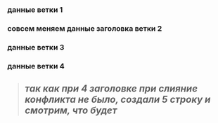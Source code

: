 ### данные ветки 1
### совсем меняем данные заголовка ветки 2
### данные ветки 3
### данные ветки 4
>## ___так как при 4 заголовке при слияние конфликта не было, создали 5 строку и смотрим, что будет___

